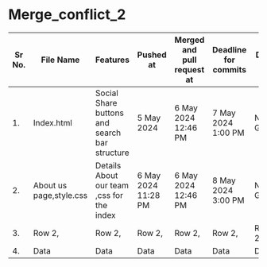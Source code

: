 # Merge_conflict_2

| Sr No. | File Name | Features | Pushed at | Merged and pull request at | Deadline for commits | Done by |
|----------|----------|----------|----------|----------|----------|----------|
| 1.   | Index.html | Social Share buttons and search bar structure | 5 May 2024   | 6 May 2024 12:46 PM | 7 May 2024 1:00 PM|Nakul Gupta|
| 2.    | About us page,style.css | Details About our team ,css for the index | 6 May 2024 11:28 PM | 6 May 2024 12:46 PM |8 May 2024 3:00 PM | Nakul Gupta |
| 3.   | Row 2,   | Row 2,   | Row 2,   | Row 2,   | Row 2,   | Row 2,   |
| 4.     | Data     | Data     | Data     | Data     | Data     | Data     |
